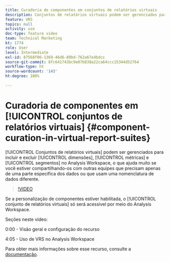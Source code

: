 ```yaml
---
title: Curadoria de componentes em conjuntos de relatórios virtuais
description: Conjuntos de relatórios virtuais podem ser gerenciados para incluir e excluir dimensões, métricas e segmentos no Analysis Workspace, o que ajuda muito se você estiver compartilhando-os com outras equipes que precisam apenas de uma parte específica dos dados ou que usam uma nomenclatura de dados diferente.
feature: VRS
topics: null
activity: use
doc-type: feature video
team: Technical Marketing
kt: 1774
role: User
level: Intermediate
exl-id: 87568f06-1369-46d6-80bd-762a67e4bdcc
source-git-commit: 8fc641743bc9e07b838a22ca64ccc15344d52764
workflow-type: ht
source-wordcount: '143'
ht-degree: 100%

---
```


# Curadoria de componentes em [!UICONTROL conjuntos de relatórios virtuais] {#component-curation-in-virtual-report-suites}

[!UICONTROL Conjuntos de relatórios virtuais] podem ser gerenciados para incluir e excluir [!UICONTROL dimensões], [!UICONTROL métricas] e [!UICONTROL segmentos] no Analysis Workspace, o que ajuda muito se você estiver compartilhando-os com outras equipes que precisam apenas de uma parte específica dos dados ou que usam uma nomenclatura de dados diferente.

>[!VIDEO](https://video.tv.adobe.com/v/23544/?quality=12&learn=on)

Se a personalização de componentes estiver habilitada, o [!UICONTROL conjunto de relatórios virtuais] só será acessível por meio do Analysis Workspace.

Seções neste vídeo:

0:00 - Visão geral e configuração do recurso

4:05 - Uso de VRS no Analysis Workspace

Para obter mais informações sobre esse recurso, consulte a [documentação](https://experienceleague.adobe.com/docs/analytics/components/virtual-report-suites/vrs-components.html?lang=pt-BR).
